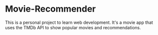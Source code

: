 # Movie-Recommender
This is a personal project to learn web development. It's a movie app that uses the TMDb API to show popular movies and recommendations.
